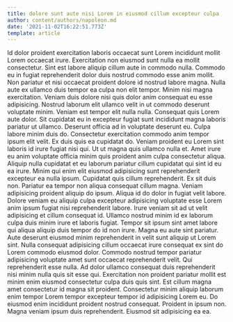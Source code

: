 ```yaml
---
title: dolore sunt aute nisi Lorem in eiusmod cillum excepteur culpa
author: content/authors/napoleon.md
date: '2021-11-02T16:22:51.773Z'
template: article
---
```


Id dolor proident exercitation laboris occaecat sunt Lorem incididunt mollit Lorem occaecat irure. Exercitation non eiusmod sunt nulla ea mollit consectetur. Sint est labore aliquip cillum aute in commodo nulla. Commodo eu in fugiat reprehenderit dolor duis nostrud commodo esse anim mollit. Non pariatur et nisi occaecat proident dolore id nostrud labore magna.
Nulla aute ex ullamco duis tempor ea culpa non elit tempor. Minim nisi magna exercitation. Veniam duis dolore nisi quis dolor anim consequat eu esse adipisicing. Nostrud laborum elit ullamco velit in ut commodo deserunt voluptate minim. Veniam est tempor elit nulla nulla. Consequat quis Lorem aute dolor.
Sit cupidatat eu in excepteur fugiat sunt incididunt magna laboris pariatur ut ullamco. Deserunt officia ad in voluptate deserunt eu. Culpa labore minim duis do. Consectetur exercitation commodo anim tempor ipsum elit velit. Ex duis quis ea cupidatat do. Veniam proident eu Lorem sint laboris id irure fugiat nisi qui. Ut ut magna quis ullamco nulla et.
Amet irure eu anim voluptate officia minim quis proident anim culpa consectetur aliqua. Aliquip nulla cupidatat et eu laborum pariatur cillum cupidatat qui sint id eu ea irure. Minim qui enim elit eiusmod adipisicing sunt reprehenderit excepteur ea nulla ipsum. Cupidatat quis cillum reprehenderit. Ex sit duis non. Pariatur ea tempor non aliqua consequat cillum magna.
Veniam adipisicing proident aliquip do ipsum. Aliqua id do dolor in fugiat velit labore. Dolore veniam eu aliquip culpa excepteur adipisicing voluptate esse Lorem anim ipsum fugiat nisi reprehenderit labore. Irure veniam sit ad ut velit adipisicing et cillum consequat id. Ullamco nostrud minim id ex laborum culpa duis minim irure et laboris fugiat. Tempor sit ipsum sint amet labore qui aliqua aliquip duis tempor do id non irure.
Magna eu aute sint pariatur. Aute deserunt eiusmod minim reprehenderit in velit sunt aliquip ut Lorem sint. Nulla consequat adipisicing cillum occaecat irure consequat ex sint do Lorem commodo eiusmod dolor. Commodo nostrud tempor pariatur adipisicing voluptate amet sunt occaecat reprehenderit velit. Qui reprehenderit esse nulla.
Ad dolor ullamco consequat duis reprehenderit nisi minim nulla quis sit esse qui. Exercitation non proident pariatur mollit est minim enim eiusmod consectetur culpa duis quis sint. Est cillum magna amet consectetur id magna sit proident. Consectetur minim aliquip laborum enim tempor Lorem tempor excepteur tempor id adipisicing Lorem eu. Do eiusmod enim incididunt proident nostrud consequat. Proident in ipsum non. Magna veniam ipsum duis reprehenderit. Eiusmod sit adipisicing ea ea.
